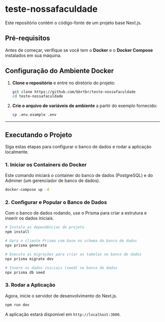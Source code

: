 # teste-nossafaculdade

Este repositório contém o código-fonte de um projeto base Next.js.

## Pré-requisitos

Antes de começar, verifique se você tem o **Docker** e o **Docker Compose** instalados em sua máquina.

## Configuração do Ambiente Docker

1.  **Clone o repositório** e entre no diretório do projeto:

    ```bash
    git clone https://github.com/bbrtbr/teste-nossafaculdade
    cd teste-nossafaculdade
    ```

2.  **Crie o arquivo de variáveis de ambiente** a partir do exemplo fornecido:

    ```bash
    cp .env.example .env
    ```

-----

## Executando o Projeto

Siga estas etapas para configurar o banco de dados e rodar a aplicação localmente.

### 1\. Iniciar os Containers do Docker

Este comando iniciará o container do banco de dados (PostgreSQL) e do Adminer (um gerenciador de banco de dados).

```bash
docker-compose up -d
```

### 2\. Configurar e Popular o Banco de Dados

Com o banco de dados rodando, use o Prisma para criar a estrutura e inserir os dados iniciais.

```bash
# Instala as dependências do projeto
npm install

# Gera o cliente Prisma com base no schema do banco de dados
npx prisma generate

# Executa as migrações para criar as tabelas no banco de dados
npx prisma migrate dev

# Insere os dados iniciais (seed) no banco de dados
npx prisma db seed
```

### 3\. Rodar a Aplicação

Agora, inicie o servidor de desenvolvimento do Next.js.

```bash
npm run dev
```

A aplicação estará disponível em `http://localhost:3000`.